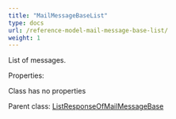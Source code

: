 ```yaml
---
title: "MailMessageBaseList"
type: docs
url: /reference-model-mail-message-base-list/
weight: 1
---
```

List of messages.             

Properties:

Class has no properties

Parent class: [ListResponseOfMailMessageBase](/email/reference-model-list-response-of-mail-message-base/)


